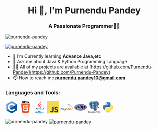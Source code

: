 <h1 align="center">Hi 👋, I'm Purnendu Pandey</h1>
<h3 align="center">A Passionate Programmer🧑‍💻</h3>

<p align="left"> <img src="https://komarev.com/ghpvc/?username=purnendu-pandey&label=Profile%20views&color=0e75b6&style=flat" alt="purnendu-pandey" /> </p>

<p align="left"> <a href="https://github.com/ryo-ma/github-profile-trophy"><img src="https://github-profile-trophy.vercel.app/?username=purnendu-pandey" alt="purnendu-pandey" /></a> </p>

- 🌱 I’m Currently learning **Advance Java,etc**
- 💬 Ask me about Java & Python Programming Language
- 👨‍💻 All of my projects are available at [https://github.com/Purnendu-Pandey](https://github.com/Purnendu-Pandey)
- 📫 How to reach me **purnendu.pandey10@gmail.com**


<p align="left">
<h3 align="left">Languages and Tools:</h3>
<p align="left"> <a href="https://www.cprogramming.com/" target="_blank" rel="noreferrer"> <img src="https://raw.githubusercontent.com/devicons/devicon/master/icons/c/c-original.svg" alt="c" width="40" height="40"/> </a> <a href="https://www.w3.org/html/" target="_blank" rel="noreferrer"> <img src="https://raw.githubusercontent.com/devicons/devicon/master/icons/html5/html5-original-wordmark.svg" alt="html5" width="40" height="40"/> </a> <a href="https://www.java.com" target="_blank" rel="noreferrer"> <img src="https://raw.githubusercontent.com/devicons/devicon/master/icons/java/java-original.svg" alt="java" width="40" height="40"/> </a> <a href="https://developer.mozilla.org/en-US/docs/Web/JavaScript" target="_blank" rel="noreferrer"> <img src="https://raw.githubusercontent.com/devicons/devicon/master/icons/javascript/javascript-original.svg" alt="javascript" width="40" height="40"/> </a> <a href="https://www.mysql.com/" target="_blank" rel="noreferrer"> <img src="https://raw.githubusercontent.com/devicons/devicon/master/icons/mysql/mysql-original-wordmark.svg" alt="mysql" width="40" height="40"/> </a> <a href="https://www.php.net" target="_blank" rel="noreferrer"> <img src="https://raw.githubusercontent.com/devicons/devicon/master/icons/php/php-original.svg" alt="php" width="40" height="40"/> </a> <a href="https://www.postgresql.org" target="_blank" rel="noreferrer"> <img src="https://raw.githubusercontent.com/devicons/devicon/master/icons/postgresql/postgresql-original-wordmark.svg" alt="postgresql" width="40" height="40"/> </a> <a href="https://www.python.org" target="_blank" rel="noreferrer"> <img src="https://raw.githubusercontent.com/devicons/devicon/master/icons/python/python-original.svg" alt="python" width="40" height="40"/> </a> </p>

<p><img align="left" src="https://github-readme-stats.vercel.app/api/top-langs?username=purnendu-pandey&show_icons=true&locale=en&layout=compact" alt="purnendu-pandey" /></p>

<p>&nbsp;<img align="center" src="https://github-readme-stats.vercel.app/api?username=purnendu-pandey&show_icons=true&locale=en" alt="purnendu-pandey" /></p>


